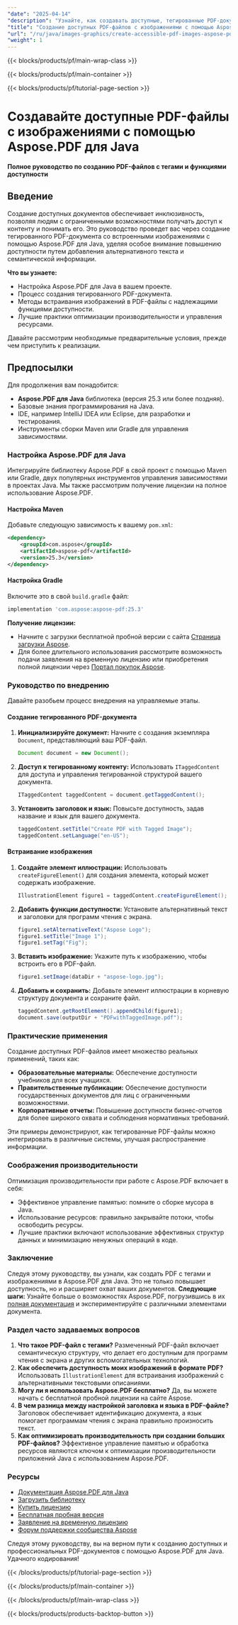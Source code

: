 ```yaml
---
"date": "2025-04-14"
"description": "Узнайте, как создавать доступные, тегированные PDF-документы с изображениями в Java с помощью Aspose.PDF. Улучшите доступность и обеспечьте инклюзивность вашего контента."
"title": "Создание доступных PDF-файлов с изображениями с помощью Aspose.PDF для Java&#58; Полное руководство по созданию PDF-файлов с тегами"
"url": "/ru/java/images-graphics/create-accessible-pdf-images-aspose-pdf-java/"
"weight": 1
---
```


{{< blocks/products/pf/main-wrap-class >}}

{{< blocks/products/pf/main-container >}}

{{< blocks/products/pf/tutorial-page-section >}}
# Создавайте доступные PDF-файлы с изображениями с помощью Aspose.PDF для Java

**Полное руководство по созданию PDF-файлов с тегами и функциями доступности**

## Введение
Создание доступных документов обеспечивает инклюзивность, позволяя людям с ограниченными возможностями получать доступ к контенту и понимать его. Это руководство проведет вас через создание тегированного PDF-документа со встроенными изображениями с помощью Aspose.PDF для Java, уделяя особое внимание повышению доступности путем добавления альтернативного текста и семантической информации.

**Что вы узнаете:**
- Настройка Aspose.PDF для Java в вашем проекте.
- Процесс создания тегированного PDF-документа.
- Методы встраивания изображений в PDF-файлы с надлежащими функциями доступности.
- Лучшие практики оптимизации производительности и управления ресурсами.

Давайте рассмотрим необходимые предварительные условия, прежде чем приступить к реализации.

## Предпосылки
Для продолжения вам понадобится:
- **Aspose.PDF для Java** библиотека (версия 25.3 или более поздняя).
- Базовые знания программирования на Java.
- IDE, например IntelliJ IDEA или Eclipse, для разработки и тестирования.
- Инструменты сборки Maven или Gradle для управления зависимостями.

### Настройка Aspose.PDF для Java
Интегрируйте библиотеку Aspose.PDF в свой проект с помощью Maven или Gradle, двух популярных инструментов управления зависимостями в проектах Java. Мы также рассмотрим получение лицензии на полное использование Aspose.PDF.

#### **Настройка Maven**
Добавьте следующую зависимость к вашему `pom.xml`:
```xml
<dependency>
    <groupId>com.aspose</groupId>
    <artifactId>aspose-pdf</artifactId>
    <version>25.3</version>
</dependency>
```
#### **Настройка Gradle**
Включите это в свой `build.gradle` файл:
```gradle
implementation 'com.aspose:aspose-pdf:25.3'
```
**Получение лицензии:**
- Начните с загрузки бесплатной пробной версии с сайта [Страница загрузки Aspose](https://releases.aspose.com/pdf/java/).
- Для более длительного использования рассмотрите возможность подачи заявления на временную лицензию или приобретения полной лицензии через [Портал покупок Aspose](https://purchase.aspose.com/buy).

### Руководство по внедрению
Давайте разобьем процесс внедрения на управляемые этапы.

#### **Создание тегированного PDF-документа**
1. **Инициализируйте документ:** Начните с создания экземпляра `Document`, представляющий ваш PDF-файл.
    ```java
    Document document = new Document();
    ```
2. **Доступ к тегированному контенту:** Использовать `ITaggedContent` для доступа и управления тегированной структурой вашего документа.
    ```java
    ITaggedContent taggedContent = document.getTaggedContent();
    ```
3. **Установить заголовок и язык:** Повысьте доступность, задав название и язык для вашего документа.
    ```java
    taggedContent.setTitle("Create PDF with Tagged Image");
    taggedContent.setLanguage("en-US");
    ```
#### **Встраивание изображения**
1. **Создайте элемент иллюстрации:** Использовать `createFigureElement()` для создания элемента, который может содержать изображение.
    ```java
    IllustrationElement figure1 = taggedContent.createFigureElement();
    ```
2. **Добавить функции доступности:** Установите альтернативный текст и заголовки для программ чтения с экрана.
    ```java
    figure1.setAlternativeText("Aspose Logo");
    figure1.setTitle("Image 1");
    figure1.setTag("Fig");
    ```
3. **Вставить изображение:** Укажите путь к изображению, чтобы встроить его в PDF-файл.
    ```java
    figure1.setImage(dataDir + "aspose-logo.jpg");
    ```
4. **Добавить и сохранить:** Добавьте элемент иллюстрации в корневую структуру документа и сохраните файл.
    ```java
    taggedContent.getRootElement().appendChild(figure1);
    document.save(outputDir + "PDFwithTaggedImage.pdf");
    ```
### Практические применения
Создание доступных PDF-файлов имеет множество реальных применений, таких как:
- **Образовательные материалы:** Обеспечение доступности учебников для всех учащихся.
- **Правительственные публикации:** Обеспечение доступности государственных документов для лиц с ограниченными возможностями.
- **Корпоративные отчеты:** Повышение доступности бизнес-отчетов для более широкого охвата и соблюдения нормативных требований.

Эти примеры демонстрируют, как тегированные PDF-файлы можно интегрировать в различные системы, улучшая распространение информации.
### Соображения производительности
Оптимизация производительности при работе с Aspose.PDF включает в себя:
- Эффективное управление памятью: помните о сборке мусора в Java.
- Использование ресурсов: правильно закрывайте потоки, чтобы освободить ресурсы.
- Лучшие практики включают использование эффективных структур данных и минимизацию ненужных операций в коде.
### Заключение
Следуя этому руководству, вы узнали, как создать PDF с тегами и изображениями в Aspose.PDF для Java. Это не только повышает доступность, но и расширяет охват ваших документов.
**Следующие шаги:**
Узнайте больше о возможностях Aspose.PDF, погрузившись в их [полная документация](https://reference.aspose.com/pdf/java/) и экспериментируйте с различными элементами документа.
### Раздел часто задаваемых вопросов
1. **Что такое PDF-файл с тегами?** Размеченный PDF-файл включает семантическую структуру, что делает его доступным для программ чтения с экрана и других вспомогательных технологий.
2. **Как обеспечить доступность моих изображений в формате PDF?** Использовать `IllustrationElement` для встраивания изображений с альтернативными текстовыми описаниями.
3. **Могу ли я использовать Aspose.PDF бесплатно?** Да, вы можете начать с бесплатной пробной лицензии на сайте Aspose.
4. **В чем разница между настройкой заголовка и языка в PDF-файле?** Заголовок обеспечивает идентификацию документа, а язык помогает программам чтения с экрана правильно произносить текст.
5. **Как оптимизировать производительность при создании больших PDF-файлов?** Эффективное управление памятью и обработка ресурсов являются ключом к оптимизации производительности приложений Java с использованием Aspose.PDF.
### Ресурсы
- [Документация Aspose.PDF для Java](https://reference.aspose.com/pdf/java/)
- [Загрузить библиотеку](https://releases.aspose.com/pdf/java/)
- [Купить лицензию](https://purchase.aspose.com/buy)
- [Бесплатная пробная версия](https://releases.aspose.com/pdf/java/)
- [Заявление на временную лицензию](https://purchase.aspose.com/temporary-license/)
- [Форум поддержки сообщества Aspose](https://forum.aspose.com/c/pdf/10)

Следуя этому руководству, вы на верном пути к созданию доступных и профессиональных PDF-документов с помощью Aspose.PDF для Java. Удачного кодирования!

{{< /blocks/products/pf/tutorial-page-section >}}

{{< /blocks/products/pf/main-container >}}

{{< /blocks/products/pf/main-wrap-class >}}

{{< blocks/products/products-backtop-button >}}
